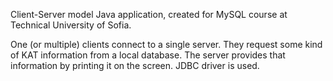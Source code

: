 Client-Server model Java application, created for MySQL course at Technical University of Sofia.

One (or multiple) clients connect to a single server. They request some kind of KAT information from a
local database. The server provides that information by printing it on the screen. JDBC driver is used.